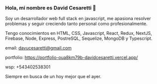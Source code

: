 ### Hola, mi nombre es David Cesaretti 👋

Soy un desarrollador web full stack en javascript, me apasiona resolver problemas y seguir creciendo tanto personal como profesionalmente.

Tengo conocimientos en HTML, CSS, Javascript, React, Redux, NextJS, Firebase, Node, Express, PostreSQL, Sequelize, MongoDB y Typescript.

email: davucesaretti@gmail.com

portfolio: https://portfolio-oua8km79b-davidcesaretti.vercel.app/

wsp:   +543402538301

Siempre en busca de un hoy mejor que el ayer.
<!--
**davidcesaretti/davidcesaretti** is a ✨ _special_ ✨ repository because its `README.md` (this file) appears on your GitHub profile.

Here are some ideas to get you started:

- 🔭 I’m currently working on ...
- 🌱 I’m currently learning ...
- 👯 I’m looking to collaborate on ...
- 🤔 I’m looking for help with ...
- 💬 Ask me about ...
- 📫 How to reach me: ...
- 😄 Pronouns: ...
- ⚡ Fun fact: ...
-->
